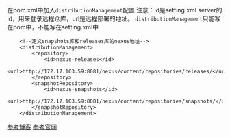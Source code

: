 在pom.xml中加入`distributionManagement`配置
注意：id是setting.xml server的id，用来登录远程仓库，url是远程部署的地址。
      `distributionManagement`只能写在pom中，不能写在setting.xml中

        <!--定义snapshots库和releases库的nexus地址-->
        <distributionManagement>
            <repository>
                <id>nexus-releases</id>
                <url>http://172.17.103.59:8081/nexus/content/repositories/releases/</url>
            </repository>
            <snapshotRepository>
                <id>nexus-snapshots</id>
                <url>http://172.17.103.59:8081/nexus/content/repositories/snapshots/</url>
            </snapshotRepository>
        </distributionManagement>


[参考博客](https://blog.csdn.net/aitangyong/article/details/53332091)
[参考官网](http://maven.apache.org/pom.html)
